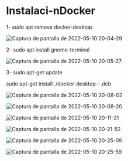 # Instalaci-nDocker

1-  sudo apt remove docker-desktop

![Captura de pantalla de 2022-05-10 20-04-29](https://user-images.githubusercontent.com/100800688/170685549-4b6baf6a-358a-4d2c-b791-f9adabf57c15.png)

2-  sudo apt install gnome-terminal

![Captura de pantalla de 2022-05-10 20-05-27](https://user-images.githubusercontent.com/100800688/170686528-402ad291-b8ee-4e3c-bc33-e72f568a95dd.png)

3- sudo apt-get update

 sudo apt-get install ./docker-desktop-<version>-<arch>.deb
  
![Captura de pantalla de 2022-05-10 20-08-02](https://user-images.githubusercontent.com/100800688/170686820-85ed8777-3753-4d12-90c1-d1493fa949d7.png)

![Captura de pantalla de 2022-05-10 20-08-20](https://user-images.githubusercontent.com/100800688/170686826-00cd387e-7c33-4228-b931-4c3d2f97d62e.png)
  
  
![Captura de pantalla de 2022-05-10 20-11-21](https://user-images.githubusercontent.com/100800688/170687187-b6292277-6427-4781-8d56-13ba8ee8c567.png)
  
![Captura de pantalla de 2022-05-10 20-21-52](https://user-images.githubusercontent.com/100800688/170687233-58896a9d-ce40-4b98-a547-1fb908e3af84.png)
  
![Captura de pantalla de 2022-05-10 20-25-09](https://user-images.githubusercontent.com/100800688/170687300-66bfd660-1dda-4def-9760-140a6ff1f029.png)
  
![Captura de pantalla de 2022-05-10 20-25-59](https://user-images.githubusercontent.com/100800688/170687312-44cb6c5a-35d6-4de3-b429-b46e4da2a284.png)
